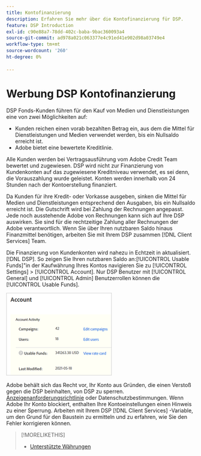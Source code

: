 ```yaml
---
title: Kontofinanzierung
description: Erfahren Sie mehr über die Kontofinanzierung für DSP.
feature: DSP Introduction
exl-id: c90e88a7-78dd-402c-baba-9bac360093a4
source-git-commit: ad978a021c063377e4c91ed41e902d98a03749e4
workflow-type: tm+mt
source-wordcount: '260'
ht-degree: 0%

---
```


# Werbung DSP Kontofinanzierung

DSP Fonds-Kunden führen für den Kauf von Medien und Dienstleistungen eine von zwei Möglichkeiten auf:

* Kunden reichen einen vorab bezahlten Betrag ein, aus dem die Mittel für Dienstleistungen und Medien verwendet werden, bis ein Nullsaldo erreicht ist.
* Adobe bietet eine bewertete Kreditlinie.

Alle Kunden werden bei Vertragsausführung vom Adobe Credit Team bewertet und zugewiesen. DSP wird nicht zur Finanzierung von Kundenkonten auf das zugewiesene Kreditniveau verwendet, es sei denn, die Vorauszahlung wurde geleistet. Konten werden innerhalb von 24 Stunden nach der Kontoerstellung finanziert.

Da Kunden für ihre Kredit- oder Vorkasse ausgeben, sinken die Mittel für Medien und Dienstleistungen entsprechend den Ausgaben, bis ein Nullsaldo erreicht ist. Die Gutschrift wird bei Zahlung der Rechnungen angepasst. Jede noch ausstehende Adobe von Rechnungen kann sich auf Ihre DSP auswirken. Sie sind für die rechtzeitige Zahlung aller Rechnungen der Adobe verantwortlich. Wenn Sie über Ihren nutzbaren Saldo hinaus Finanzmittel benötigen, arbeiten Sie mit Ihrem DSP zusammen [!DNL Client Services] Team.

Die Finanzierung von Kundenkonten wird nahezu in Echtzeit in aktualisiert. [!DNL DSP]. So zeigen Sie Ihren nutzbaren Saldo an:[!UICONTROL Usable Funds]&quot;in der Kaufwährung Ihres Kontos navigieren Sie zu [!UICONTROL Settings] > [!UICONTROL Account]. Nur DSP Benutzer mit [!UICONTROL General] und [!UICONTROL Admin] Benutzerrollen können die [!UICONTROL Usable Funds].

![Verwendbare Mittel für ein Konto](/help/dsp/assets/account-usable-funds.png)

Adobe behält sich das Recht vor, Ihr Konto aus Gründen, die einen Verstoß gegen die DSP beinhalten, von DSP zu sperren. [Anzeigenanforderungsrichtlinie](/help/policies/ad-requirements-policy.md) oder Datenschutzbestimmungen. Wenn Adobe Ihr Konto blockiert, enthalten Ihre Kontoeinstellungen einen Hinweis zu einer Sperrung. Arbeiten mit Ihrem DSP [!DNL Client Services] -Variable, um den Grund für den Baustein zu ermitteln und zu erfahren, wie Sie den Fehler korrigieren können.

>[!MORELIKETHIS]
>
>* [Unterstützte Währungen](/help/dsp/currency.md)

